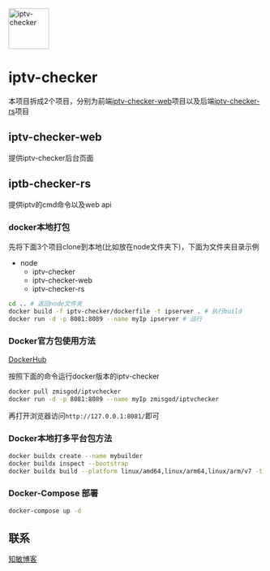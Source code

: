 <img alt="iptv-checker" src="https://github.com/zhimin-dev/iptv-checker-web/blob/main/src/assets/icon.png" height=80>

# iptv-checker

本项目拆成2个项目，分别为前端[iptv-checker-web](https://github.com/zhimin-dev/iptv-checker-web)项目以及后端[iptv-checker-rs](https://github.com/zhimin-dev/iptv-checker-rs)项目

## iptv-checker-web

提供iptv-checker后台页面

## iptb-checker-rs

提供iptv的cmd命令以及web api

### docker本地打包

先将下面3个项目clone到本地(比如放在node文件夹下)，下面为文件夹目录示例

- node
  - iptv-checker
  - iptv-checker-web
  - iptv-checker-rs

```bash
cd .. # 返回node文件夹
docker build -f iptv-checker/dockerfile -t ipserver . # 执行build
docker run -d -p 8081:8089 --name myIp ipserver # 运行
```

### Docker官方包使用方法

[DockerHub](https://hub.docker.com/r/zmisgod/iptvchecker)

按照下面的命令运行docker版本的iptv-checker

```bash
docker pull zmisgod/iptvchecker
docker run -d -p 8081:8089 --name myIp zmisgod/iptvchecker
```

再打开浏览器访问`http://127.0.0.1:8081/`即可

### Docker本地打多平台包方法

```bash
docker buildx create --name mybuilder
docker buildx inspect --bootstrap
docker buildx build --platform linux/amd64,linux/arm64,linux/arm/v7 -t zmisgod/iptvchecker:latest --push .
```

### Docker-Compose 部署

```bash
docker-compose up -d
```

## 联系

[知敏博客](https://zmis.me/user/zmisgod)
